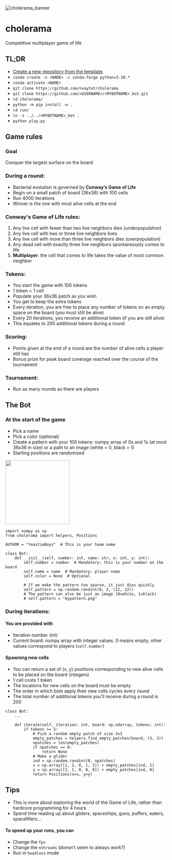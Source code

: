 ![cholerama_banner](https://github.com/nvaytet/cholerama/assets/39047984/4c57c612-069b-4ebc-9a20-c23e568cd007)

# cholerama

Competitive multiplayer game of life

## TL;DR

- [Create a new repository from the template](https://github.com/new?template_name=germ_bot&template_owner=nvaytet).
- `conda create -n <NAME> -c conda-forge python=3.10.*`
- `conda activate <NAME>`
- `git clone https://github.com/nvaytet/cholerama`
- `git clone https://github.com/<USERNAME>/<MYBOTNAME>_bot.git`
- `cd cholerama/`
- `python -m pip install -e .`
- `cd run/`
- `ln -s ../../<MYBOTNAME>_bot .`
- `python play.py`

## Game rules

### Goal

Conquer the largest surface on the board

### During a round:

- Bacterial evolution is governed by **Conway’s Game of Life**
- Begin on a small patch of board (36x36) with 100 cells
- Run 4000 iterations
- Winner is the one with most alive cells at the end

### Conway's Game of Life rules:

1. Any live cell with fewer than two live neighbors dies (underpopulation)
1. Any live cell with two or three live neighbors lives
1. Any live cell with more than three live neighbors dies (overpopulation)
1. Any dead cell with exactly three live neighbors spontaneously comes to life
1. **Multiplayer**: the cell that comes to life takes the value of most common neighbor

### Tokens:

- You start the game with 100 tokens
- 1 token = 1 cell
- Populate your 36x36 patch as you wish
- You get to keep the extra tokens
- Every iteration, you are free to place any number of tokens on an empty space on the board (you must still be alive)
- Every 20 iterations, you receive an additional token (if you are still alive)
- This equates to 200 additional tokens during a round

### Scoring:

- Points given at the end of a round are the number of alive cells a player still has
- Bonus prize for peak board coverage reached over the course of the tournament

### Tournament:

- Run as many rounds as there are players

## The Bot

### At the start of the game

- Pick a name
- Pick a color (optional)
- Create a pattern with your 100 tokens: numpy array of 0s and 1s (at most 36x36 in size) or a path to an image (white = 0, black = 1)
- Starting positions are randomized

<img src="https://github.com/nvaytet/cholerama/assets/39047984/a98198e6-bec5-49ed-90e9-edf8e6d6f20b" width="200" />

```Py
import numpy as np
from cholerama import helpers, Positions

AUTHOR = "YeastieBoys"  # This is your team name

class Bot:
    def __init__(self, number: int, name: str, x: int, y: int):
        self.number = number  # Mandatory: this is your number on the board
        self.name = name  # Mandatory: player name
        self.color = None  # Optional

        # If we make the pattern too sparse, it just dies quickly
        self.pattern = np.random.randint(0, 2, (12, 12))
        # The pattern can also be just an image (0=white, 1=black)
        # self.pattern = "mypattern.png"
```

### During iterations:

#### You are provided with

- Iteration number (int)
- Current board: numpy array with integer values. 0 means empty, other values correspond to players (`self.number`)

#### Spawning new cells

- You can return a set of (x, y) positions corresponding to new alive cells to be placed on the board (integers)
- 1 cell costs 1 token
- The locations for new cells on the board must be empty
- The order in which bots apply their new cells cycles every round
- The total number of additional tokens you'll receive during a round is 200

```Py
class Bot:
    ...

    def iterate(self, iteration: int, board: np.ndarray, tokens: int):
        if tokens >= 5:
            # Pick a random empty patch of size 3x3
            empty_patches = helpers.find_empty_patches(board, (3, 3))
            npatches = len(empty_patches)
            if npatches == 0:
                return None
            # Make a glider
            ind = np.random.randint(0, npatches)
            x = np.array([1, 2, 0, 1, 2]) + empty_patches[ind, 1]
            y = np.array([2, 1, 0, 0, 0]) + empty_patches[ind, 0]
            return Positions(x=x, y=y)
```

## Tips

- This is more about exploring the world of the Game of Life, rather than hardcore programming for 4 hours
- Spend time reading up about gliders, spaceships, guns, puffers, eaters, spacefillers...

#### To speed up your runs, you can

- Change the `fps`
- Change the `nthreads` (doesn’t seem to always work?)
- Run in `headless` mode

